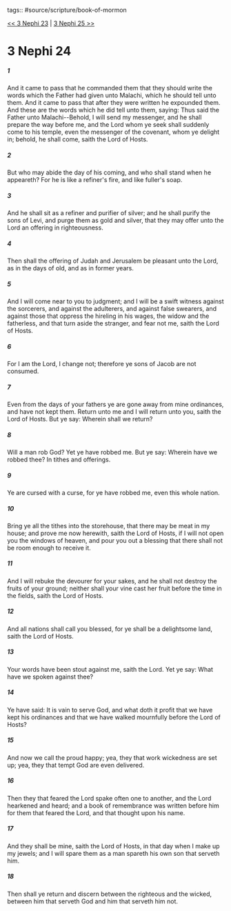 tags:: #source/scripture/book-of-mormon

[<< 3 Nephi 23](book-of-mormon/11_3_Nephi/3_Nephi_23.md) | [3 Nephi 25 >>](book-of-mormon/11_3_Nephi/3_Nephi_25.md)

# 3 Nephi 24

##### 1

And it came to pass that he commanded them that they should write the words which the Father had given unto Malachi, which he should tell unto them. And it came to pass that after they were written he expounded them. And these are the words which he did tell unto them, saying: Thus said the Father unto Malachi--Behold, I will send my messenger, and he shall prepare the way before me, and the Lord whom ye seek shall suddenly come to his temple, even the messenger of the covenant, whom ye delight in; behold, he shall come, saith the Lord of Hosts.

##### 2

But who may abide the day of his coming, and who shall stand when he appeareth? For he is like a refiner's fire, and like fuller's soap.

##### 3

And he shall sit as a refiner and purifier of silver; and he shall purify the sons of Levi, and purge them as gold and silver, that they may offer unto the Lord an offering in righteousness.

##### 4

Then shall the offering of Judah and Jerusalem be pleasant unto the Lord, as in the days of old, and as in former years.

##### 5

And I will come near to you to judgment; and I will be a swift witness against the sorcerers, and against the adulterers, and against false swearers, and against those that oppress the hireling in his wages, the widow and the fatherless, and that turn aside the stranger, and fear not me, saith the Lord of Hosts.

##### 6

For I am the Lord, I change not; therefore ye sons of Jacob are not consumed.

##### 7

Even from the days of your fathers ye are gone away from mine ordinances, and have not kept them. Return unto me and I will return unto you, saith the Lord of Hosts. But ye say: Wherein shall we return?

##### 8

Will a man rob God? Yet ye have robbed me. But ye say: Wherein have we robbed thee? In tithes and offerings.

##### 9

Ye are cursed with a curse, for ye have robbed me, even this whole nation.

##### 10

Bring ye all the tithes into the storehouse, that there may be meat in my house; and prove me now herewith, saith the Lord of Hosts, if I will not open you the windows of heaven, and pour you out a blessing that there shall not be room enough to receive it.

##### 11

And I will rebuke the devourer for your sakes, and he shall not destroy the fruits of your ground; neither shall your vine cast her fruit before the time in the fields, saith the Lord of Hosts.

##### 12

And all nations shall call you blessed, for ye shall be a delightsome land, saith the Lord of Hosts.

##### 13

Your words have been stout against me, saith the Lord. Yet ye say: What have we spoken against thee?

##### 14

Ye have said: It is vain to serve God, and what doth it profit that we have kept his ordinances and that we have walked mournfully before the Lord of Hosts?

##### 15

And now we call the proud happy; yea, they that work wickedness are set up; yea, they that tempt God are even delivered.

##### 16

Then they that feared the Lord spake often one to another, and the Lord hearkened and heard; and a book of remembrance was written before him for them that feared the Lord, and that thought upon his name.

##### 17

And they shall be mine, saith the Lord of Hosts, in that day when I make up my jewels; and I will spare them as a man spareth his own son that serveth him.

##### 18

Then shall ye return and discern between the righteous and the wicked, between him that serveth God and him that serveth him not.
